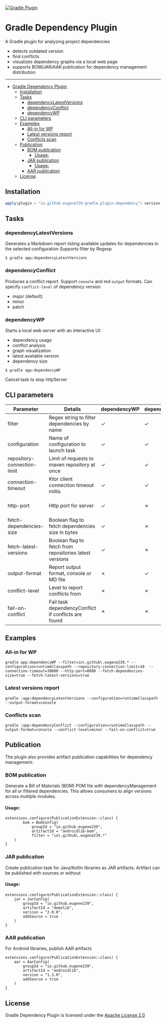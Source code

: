 [![Gradle Plugin](https://img.shields.io/gradle-plugin-portal/v/io.github.eugene239.gradle.plugin.dependency)](https://plugins.gradle.org/plugin/io.github.eugene239.gradle.plugin.dependency)

# Gradle Dependency Plugin

A Gradle plugin for analyzing project dependencies

- detects outdated version
- find conflicts
- visualizes dependency graphs via a local web page
- supports BOM/JAR/AAR publication for dependency management distribution

---
* [Gradle Dependency Plugin](#gradle-dependency-plugin)
  * [Installation](#installation)
  * [Tasks](#tasks)
    * [dependencyLatestVersions](#dependencylatestversions)
    * [dependencyConflict](#dependencyconflict)
    * [dependencyWP](#dependencywp)
  * [CLI parameters](#cli-parameters)
  * [Examples](#examples)
    * [All-in for WP](#all-in-for-wp)
    * [Latest versions report](#latest-versions-report)
    * [Conflicts scan](#conflicts-scan)
  * [Publication](#publication)
    * [BOM publication](#bom-publication)
      * [Usage:](#usage)
    * [JAR publication](#jar-publication)
      * [Usage:](#usage-1)
    * [AAR publication](#aar-publication)
  * [License](#license-)

## Installation

```gradle
apply(plugin = "io.github.eugene239.gradle.plugin.dependency") version $latest
```

## Tasks

### dependencyLatestVersions

Generates a Markdown report listing available updates for dependencies in the selected configuration
Supports filter by Regexp

```shell
$ gradle app:dependencyLatestVersions
```

### dependencyConflict

Produces a conflict report. Support `console` and md `output` formats.
Can specify `conflict-level` of dependency version

- major (default)
- minor
- patch

### dependencyWP

Starts a local web server with an interactive UI:

- dependency usage
- conflict analysis
- graph visualization
- latest available version
- dependency size

```shell
$ gradle app:dependencyWP
```

Cancel task to stop httpServer

## CLI parameters

| Parameter                   | Details                                                 | dependencyWP | dependencyLatestVersions | dependencyConflict | Example                      | Default            | 
|-----------------------------|---------------------------------------------------------|--------------|--------------------------|--------------------|------------------------------|--------------------|
| filter                      | Regex string to filter dependencies by name             | &check;      | &check;                  | &check;            | io\\.github\\.eugene239.*    |                    |
| configuration               | Name of configuration to launch task                    | &check;      | &check;                  | &check;            | defaultDebugRuntimeClasspath |                    |
| repository-connection-limit | Limit of requests to maven repository at once           | &check;      | &check;                  | &cross;            | 10                           | 20                 |
| connection-timeout          | Ktor client connection timeout millis                   | &check;      | &check;                  | &cross;            | 10000                        | 10000              |
| http-port                   | Http port for server                                    | &check;      | &cross;                  | &cross;            | 8080                         | Random unused port |  
| fetch-dependencies-size     | Boolean flag to fetch dependencies size in bytes        | &check;      | &cross;                  | &cross;            | true                         | false              |
| fetch-latest-versions       | Boolean flag to fetch from repositories latest versions | &check;      | &cross;                  | &cross;            | true                         | false              |
| output-format               | Report output format, console or MD file                | &cross;      | &check;                  | &check;            | console                      | md                 |
| conflict-level              | Level to report conflicts from                          | &cross;      | &cross;                  | &check;            | MINOR                        | MAJOR              |
| fail-on-conflict            | Fail task dependencyConflict if conflicts are found     | &cross;      | &cross;                  | &check;            | true                         | false              |


## Examples
### All-in for WP

```shell
gradle app:dependencyWP --filter=io\.github\.eugene239.* --configuration=runtimeClasspath --repository-connection-limit=10  --connection-timeout=30000 --http-port=8080 --fetch-dependencies-size=true --fetch-latest-versions=true 
```
### Latest versions report
```
gradle :app:dependencyLatestVersions --configuration=runtimeClasspath --output-format=console
```
### Conflicts scan
```
gradle :app:dependencyConflict --configuration=runtimeClasspath --output-format=console --conflict-level=minor --fail-on-conflict=true
```

## Publication

The plugin also provides artifact publication capabilities for dependency management:

### BOM publication

Generate a Bill of Materials (BOM) POM file with dependencyManagement for all or filtered
dependencies.
This allows consumers to align versions across multiple modules.

#### Usage:

```
extensions.configure(PublicationExtension::class) {
        bom = BomConfig(
            groupId = "io.github.eugene239",
            artifactId = "androidlib-bom",
            filter = "io\.github\.eugene239.*"
    )
}
```

### JAR publication

Create publication task for Java/Kotlin libraries as JAR artifacts.
Artifact can be published with sources or without

#### Usage:

```
extensions.configure(PublicationExtension::class) {
    jar = JarConfig(
        groupId = "io.github.eugene239",
        artifactId = "demolib",
        version = "2.0.0",
        addSource = true
    )
}
```

### AAR publication

For Android libraries, publish AAR artifacts

```
extensions.configure(PublicationExtension::class) {
    aar = AarConfig(
        groupId = "io.github.eugene239",
        artifactId = "androidlib",
        version = "1.3.0",
        addSource = true
    )
}
```

## License 
Gradle Dependency Plugin is licensed under the [Apache License 2.0](./LICENSE)
